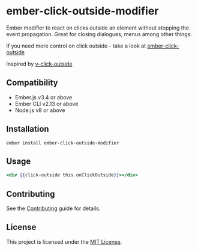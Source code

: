 ember-click-outside-modifier
==============================================================================

Ember modifier to react on clicks outside an element without stopping the event propagation. Great for closing dialogues, menus among other things.

If you need more control on click outside - take a look at [ember-click-outside](https://github.com/zeppelin/ember-click-outside)

Inspired by [v-click-outside](https://github.com/ndelvalle/v-click-outside)

Compatibility
------------------------------------------------------------------------------

* Ember.js v3.4 or above
* Ember CLI v2.13 or above
* Node.js v8 or above


Installation
------------------------------------------------------------------------------

```
ember install ember-click-outside-modifier
```


Usage
------------------------------------------------------------------------------

```hbs
<div {{click-outside this.onClickOutside}}></div>
```


Contributing
------------------------------------------------------------------------------

See the [Contributing](CONTRIBUTING.md) guide for details.


License
------------------------------------------------------------------------------

This project is licensed under the [MIT License](LICENSE.md).
